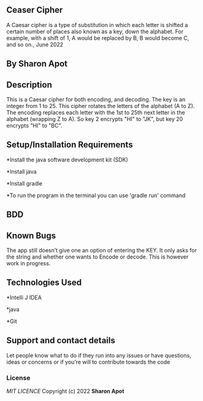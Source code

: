 ## Ceaser Cipher
A Caesar cipher is a type of substitution in which each letter is shifted a certain number of places also known as a key, down the alphabet.  For example, with a shift of 1, A would be replaced by B, B would become C, and so on., June 2022

## By **Sharon Apot**

## Description
This is a Caesar cipher for both encoding, and decoding. The key is an integer from 1 to 25. This cipher rotates the letters of the alphabet (A to Z). The encoding replaces each letter with the 1st to 25th next letter in the alphabet (wrapping Z to A). So key 2 encrypts "HI" to "JK", but key 20 encrypts "HI" to "BC". 

## Setup/Installation Requirements
*Install the java software development kit (SDK)

*Install java

*Install gradle

*To run the program in the terminal you can use 'gradle run' command


## BDD
 

## Known Bugs
The app still doesn’t give one an option of entering the KEY. It only asks for the string and whether one wants to Encode or decode. This is however work in progress.

## Technologies Used

*Intelli J IDEA

*java

*Git

## Support and contact details
Let people know what to do if they run into any issues or have questions, ideas or concerns or if you’re will to contribute towards the code
### License
*MIT LICENCE*
Copyright (c) 2022 **Sharon Apot**
